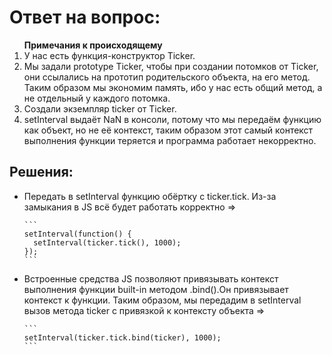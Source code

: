 <h1>Ответ на вопрос:</h1>

<ol><b>Примечания к происходящему</b>
  <li>У нас есть функция-конструктор Ticker.</li>
  <li>
    Мы задали prototype Ticker, чтобы при создании потомков от Ticker, они
    ссылались на прототип родительского объекта, на его метод. Таким образом мы экономим память,
    ибо у нас есть общий метод, а не отдельный у каждого потомка.
  </li>
  <li>Создали экземпляр ticker от Ticker.</li>
  <liПередали метод .tick в setInterval с интервалом в 1 секунду.</li>
  <li>
    setInterval выдаёт NaN в консоли, потому что мы передаём функцию как объект, но не её контекст,
    таким образом этот самый контекст выполнения функции теряется и программа работает некорректно.
  </li>
</ol>

<h2>Решения:</h2>
<ul>
  <li>
    Передать в setInterval функцию обёртку с ticker.tick. Из-за замыкания в JS всё будет работать корректно =>
    
    ```
    setInterval(function() {
      setInterval(ticker.tick(), 1000);
    });
    ```
    
  </li>
  <li>
    Встроенные средства JS позволяют привязывать контекст выполнения функции built-in методом .bind().Он привязывает контекст к функции.
    Таким образом, мы передадим в setInterval вызов метода ticker с привязкой к контексту объекта =>
  
    ```
    setInterval(ticker.tick.bind(ticker), 1000);
    ```
    
  </li>
</ul>
